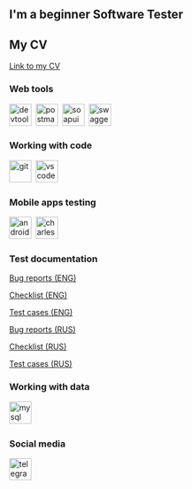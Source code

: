 ## I'm a beginner Software Tester

## My CV
[Link to my CV](https://drive.google.com/file/d/1Z-jOYYUOrU14EEj5_ublnxIYKyGXOQPs/view)

### Web tools
<div>
  <img src="https://d33wubrfki0l68.cloudfront.net/38b5c953a4667366685d55db55d057c86db1fc54/a0fdc/static/acae6b24d940347661ca901ea07f47c1/chrome-dev-logo-icon.png" title="devtools" alt="devtools" width="40" height="40"/>&nbsp
  <img src="https://seeklogo.com/images/P/postman-logo-0087CA0D15-seeklogo.com.png" title="postman" alt="postman" width="40" height="40"/>&nbsp
  <img src="https://static0.smartbear.co/smartbearbrand/media/images/home/soapui-icon.svg" title="soapui" alt="soapui" width="40" height="40"/>&nbsp
  <img src="https://cdn.jsdelivr.net/gh/devicons/devicon@latest/icons/swagger/swagger-original.svg" title="swagger" alt="swagger" width="40" height="40" />
</div>

### Working with code
<div>
  <img src="https://cdn.jsdelivr.net/gh/devicons/devicon@latest/icons/git/git-original.svg" title="git" alt="git" width="40" height="40"/>&nbsp
  <img src="https://cdn.jsdelivr.net/gh/devicons/devicon@latest/icons/vscode/vscode-original.svg" title="vscode" alt="vscode" width="40" height="40"/>
</div>

### Mobile apps testing
<div>
  <img src="https://cdn.jsdelivr.net/gh/devicons/devicon@latest/icons/androidstudio/androidstudio-original.svg" title="androidstudio" alt="androidstudio" width="40" height="40"/>&nbsp
  <img src="https://cdn.icon-icons.com/icons2/3053/PNG/512/charles_proxy_macos_bigsur_icon_190302.png" title="charles-proxy" alt="charles-proxy" width="40" height="40"/>
</div>

### Test documentation
[Bug reports (ENG)](https://docs.google.com/spreadsheets/d/1ga7YHZabHW4wwfEIEeOY_8ET9-STKDwyG0Txlx9qF2k/edit?gid=1083918478#gid=1083918478)

[Checklist (ENG)](https://docs.google.com/spreadsheets/d/1ga7YHZabHW4wwfEIEeOY_8ET9-STKDwyG0Txlx9qF2k/edit?gid=1533342146#gid=1533342146)

[Test cases (ENG)](https://docs.google.com/spreadsheets/d/1ga7YHZabHW4wwfEIEeOY_8ET9-STKDwyG0Txlx9qF2k/edit?gid=2026604563#gid=2026604563)

[Bug reports (RUS)](https://docs.google.com/spreadsheets/d/1ga7YHZabHW4wwfEIEeOY_8ET9-STKDwyG0Txlx9qF2k/edit?gid=0#gid=0)

[Checklist (RUS)](https://docs.google.com/spreadsheets/d/1ga7YHZabHW4wwfEIEeOY_8ET9-STKDwyG0Txlx9qF2k/edit?gid=1640250831#gid=1640250831)

[Test cases (RUS)](https://docs.google.com/spreadsheets/d/1ga7YHZabHW4wwfEIEeOY_8ET9-STKDwyG0Txlx9qF2k/edit?gid=651604711#gid=651604711)

### Working with data
<div> 
  <img src="https://cdn.jsdelivr.net/gh/devicons/devicon/icons/mysql/mysql-original.svg" title="mysql" alt="mysql" width="40" height="40"/>&nbsp
</div>

### Social media
<div>
  <a href="https://t.me/AlisherKononbayev" target="_blank">
  <img src="https://cdn-icons-png.flaticon.com/512/2111/2111646.png" width="40" height="40" alt="telegram" />
  </a>
</div>
